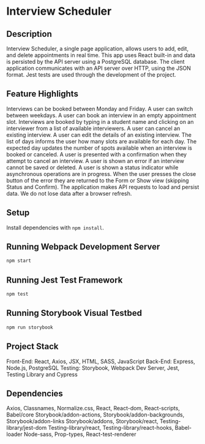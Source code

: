 # Interview Scheduler

## Description

Interview Scheduler, a single page application, allows users to add, edit, and delete appointments in real time. This app uses React built-in and data is persisted by the API server using a PostgreSQL database. The client application communicates with an API server over HTTP, using the JSON format. Jest tests are used through the development of the project.

## Feature Highlights

Interviews can be booked between Monday and Friday.
A user can switch between weekdays.
A user can book an interview in an empty appointment slot.
Interviews are booked by typing in a student name and clicking on an interviewer from a list of available interviewers.
A user can cancel an existing interview.
A user can edit the details of an existing interview.
The list of days informs the user how many slots are available for each day.
The expected day updates the number of spots available when an interview is booked or canceled.
A user is presented with a confirmation when they attempt to cancel an interview.
A user is shown an error if an interview cannot be saved or deleted.
A user is shown a status indicator while asynchronous operations are in progress.
When the user presses the close button of the error they are returned to the Form or Show view (skipping Status and Confirm).
The application makes API requests to load and persist data. We do not lose data after a browser refresh.

## Setup

Install dependencies with `npm install`.

## Running Webpack Development Server

```sh
npm start
```

## Running Jest Test Framework

```sh
npm test
```

## Running Storybook Visual Testbed

```sh
npm run storybook
```

## Project Stack

Front-End: React, Axios, JSX, HTML, SASS, JavaScript
Back-End: Express, Node.js, PostgreSQL
Testing: Storybook, Webpack Dev Server, Jest, Testing Library and Cypress

## Dependencies
Axios, Classnames, Normalize.css, React, React-dom, React-scripts, Babel/core
Storybook/addon-actions, Storybook/addon-backgrounds, Storybook/addon-links
Storybook/addons, Storybook/react, Testing-library/jest-dom
Testing-library/react, Testing-library/react-hooks, Babel-loader
Node-sass, Prop-types, React-test-renderer